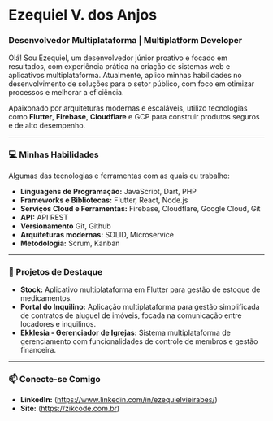 # Ezequiel V. dos Anjos
### Desenvolvedor Multiplataforma | Multiplatform Developer

Olá! Sou Ezequiel, um desenvolvedor júnior proativo e focado em resultados, com experiência prática na criação de sistemas web e aplicativos multiplataforma. Atualmente, aplico minhas habilidades no desenvolvimento de soluções para o setor público, com foco em otimizar processos e melhorar a eficiência.

Apaixonado por arquiteturas modernas e escaláveis, utilizo tecnologias como **Flutter**, **Firebase**, **Cloudflare** e GCP para construir produtos seguros e de alto desempenho.

---

### 💻 Minhas Habilidades

Algumas das tecnologias e ferramentas com as quais eu trabalho:

* **Linguagens de Programação:** JavaScript, Dart, PHP
* **Frameworks e Bibliotecas:** Flutter, React, Node.js
* **Serviços Cloud e Ferramentas:** Firebase, Cloudflare, Google Cloud, Git
* **API:** API REST
* **Versionamento** Git, Github
* **Arquiteturas modernas:** SOLID, Microservice
* **Metodologia:** Scrum, Kanban

---

### 🚀 Projetos de Destaque

* **Stock:** Aplicativo multiplataforma em Flutter para gestão de estoque de medicamentos.
* **Portal do Inquilino:** Aplicação multiplataforma para gestão simplificada de contratos de aluguel de imóveis, focada na comunicação entre locadores e inquilinos.
* **Ekklesia - Gerenciador de Igrejas:** Sistema multiplataforma de gerenciamento com funcionalidades de controle de membros e gestão financeira.

---

### 📫 Conecte-se Comigo

* **LinkedIn:** (https://www.linkedin.com/in/ezequielvieirabes/)
* **Site:** (https://zikcode.com.br)
